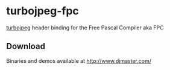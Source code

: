 turbojpeg-fpc
=============
[turbojpeg](http://www.libjpeg-turbo.org/) header binding for the Free Pascal Compiler aka FPC

Download
--------
Binaries and demos available at http://www.djmaster.com/

